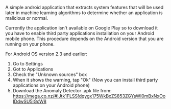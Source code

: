 A simple android application that extracts system features that will
be used later in machine learning algorithms to determine whether an 
application is malicious or normal.

Currently the application isn't available on Google Play so to download it
you have to enable third party applications installation on your Android mobile phone.
This procedure depends on the Android version that you are running on your phone.

For Android OS version 2.3 and earlier:
  1. Go to Settings
  2. Got to Applications
  3. Check the "Unknown sources" box
  4. When it shows the warning, tap "Ok" (Now you can install third party applications on your Android phone)
  5. Download the Anomaly Detector .apk file from: https://mega.co.nz/#!Jtk1FLSS!dqygx175WkBxZS853ZGYsWI0mBxNxOolDdwSU5lGcW8
